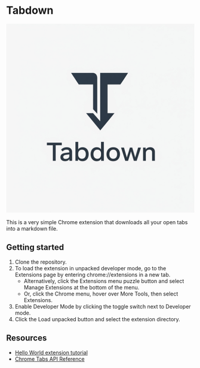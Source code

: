 # Tabdown

![Tabdown Logo](./tabdown.jpg)

This is a very simple Chrome extension that downloads all your open tabs into a markdown file.

## Getting started

1. Clone the repository.
1. To load the extension in unpacked developer mode, go to the Extensions page by entering chrome://extensions in a new tab.
    - Alternatively, click the Extensions menu puzzle button and select Manage Extensions at the bottom of the menu.
    - Or, click the Chrome menu, hover over More Tools, then select Extensions.
1. Enable Developer Mode by clicking the toggle switch next to Developer mode.
1. Click the Load unpacked button and select the extension directory.

## Resources
- [Hello World extension tutorial](https://developer.chrome.com/docs/extensions/get-started/tutorial/hello-world)
- [Chrome Tabs API Reference](https://developer.chrome.com/docs/extensions/reference/api/tabs)
